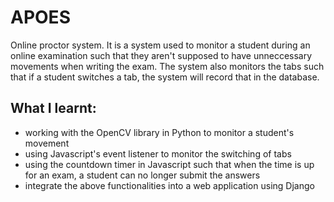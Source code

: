 # APOES
Online proctor system.
It is a system used to monitor a student during an online examination such that they aren't supposed to have unneccessary movements when writing the exam.
The system also monitors the tabs such that if a student switches a tab, the system will record that in the database.

## What I learnt:

- working with the OpenCV library in Python to monitor a student's movement
- using Javascript's event listener to monitor the switching of tabs
- using the countdown timer in Javascript such that when the time is up for an exam, a student can no longer submit the answers
- integrate the above functionalities into a web application using Django 
